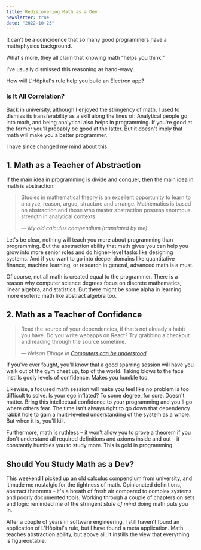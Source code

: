 ```yaml
---
title: Rediscovering Math as a Dev
newsletter: true
date: "2022-10-23"
---
```


It can’t be a coincidence that so many good programmers have a math/physics background.

What's more, they all claim that knowing math “helps you think."

I’ve usually dismissed this reasoning as hand-wavy.

How will L'Hôpital's rule help you build an Electron app?

### Is It All Correlation?

Back in university, although I enjoyed the stringency of math, I used to dismiss its transferability as a skill along the lines of: Analytical people go into math, and being analytical also helps in programming. If you're good at the former you'll probably be good at the latter. But it doesn't imply that math will make you a better programmer.

I have since changed my mind about this.

## 1. Math as a Teacher of Abstraction

If the main idea in programming is divide and conquer, then the main idea in math is abstraction.

> Studies in mathematical theory is an excellent opportunity to learn to analyze, reason, argue, structure and arrange. Mathematics is based on abstraction and those who master abstraction possess enormous strength in analytical contexts.
>
><cite> — My old calculus compendium (translated by me)</cite>

Let's be clear, nothing will teach you more about programming than programming. But the abstraction ability that math gives you can help you grow into more senior roles and do higher-level tasks like designing systems. And if you want to go into deeper domains like quantitative finance, machine learning, or research in general, advanced math is a must.

Of course, not all math is created equal to the programmer. There is a reason why computer science degrees focus on discrete mathematics, linear algebra, and statistics. But there might be some alpha in learning more esoteric math like abstract algebra too.

## 2. Math as a Teacher of Confidence

> Read the source of your dependencies, if that’s not already a habit you have. Do you write webapps on React? Try grabbing a checkout and reading through the source sometime.
>
> <cite>— Nelson Elhage in [Computers can be understood](https://blog.nelhage.com/post/computers-can-be-understood/)</cite>

If you've ever fought, you'll know that a good sparring session will have you walk out of the gym chest up, top of the world. Taking blows to the face instills godly levels of confidence. Makes you humble too.

Likewise, a focused math session will make you feel like no problem is too difficult to solve. Is your ego inflated? To some degree, for sure. Doesn't matter. Bring this intellectual confidence to your programming and you'll go where others fear. The time isn't always right to go down that dependency rabbit hole to gain a multi-leveled understanding of the system as a whole. But when it is, you'll kill.

Furthermore, math is ruthless – it won't allow you to prove a theorem if you don't understand all required definitions and axioms inside and out – it constantly humbles you to study more. This is gold in programming.

## Should You Study Math as a Dev?

This weekend I picked up an old calculus compendium from university, and it made me nostalgic for the tightness of math. Opinionated definitions, abstract theorems – it's a breath of fresh air compared to complex systems and poorly documented tools. Working through a couple of chapters on sets and logic reminded me of the stringent *state of mind* doing math puts you in.

After a couple of years in software engineering, I still haven't found an application of L'Hôpital's rule, but I have found a meta application. Math teaches abstraction ability, but above all, it instills the view that everything is figureoutable.
